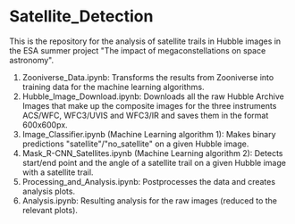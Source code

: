 # Satellite_Detection

This is the repository for the analysis of satellite trails in Hubble images in the ESA summer project "The impact of megaconstellations on space astronomy". 

1) Zooniverse_Data.ipynb: Transforms the results from Zooniverse into training data for the machine learning algorithms.
2) Hubble_Image_Download.ipynb: Downloads all the raw Hubble Archive Images that make up the composite images for the three instruments ACS/WFC, WFC3/UVIS and WFC3/IR and saves them in the format 600x600px.
3) Image_Classifier.ipynb (Machine Learning algorithm 1): Makes binary predictions "satellite"/"no_satellite" on a given Hubble image.
4) Mask_R-CNN_Satellites.ipynb (Machine Learning algorithm 2): Detects start/end point and the angle of a satellite trail on a given Hubble image with a satellite trail.
5) Processing_and_Analysis.ipynb: Postprocesses the data and creates analysis plots.
6) Analysis.ipynb: Resulting analysis for the raw images (reduced to the relevant plots).
